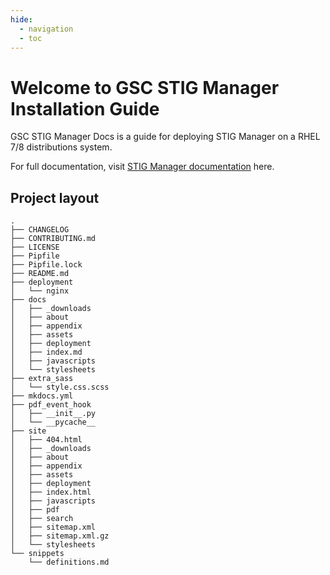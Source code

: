 ```yaml
---
hide:
  - navigation
  - toc
---
```


# Welcome to GSC STIG Manager Installation Guide

GSC STIG Manager Docs is a guide for deploying STIG Manager on a RHEL 7/8 distributions system.

For full documentation, visit [STIG Manager documentation](https://stig-manager.readthedocs.io/en/latest/) here.

<!-- ## Navigation Items
* **Introduction** - Brief introduction of the main applications in the project.
* **Deployment** - Procedures for deploying each requirement and applications.
* **Backups** - Recommended methods for redundancy.
* **Usage** - Printed help/usage information for each application.
* **Extra** - Addition configuration based on best practices. -->

## Project layout
    .
    ├── CHANGELOG
    ├── CONTRIBUTING.md
    ├── LICENSE
    ├── Pipfile
    ├── Pipfile.lock
    ├── README.md
    ├── deployment
    │   └── nginx
    ├── docs
    │   ├── _downloads
    │   ├── about
    │   ├── appendix
    │   ├── assets
    │   ├── deployment
    │   ├── index.md
    │   ├── javascripts
    │   └── stylesheets
    ├── extra_sass
    │   └── style.css.scss
    ├── mkdocs.yml
    ├── pdf_event_hook
    │   ├── __init__.py
    │   └── __pycache__
    ├── site
    │   ├── 404.html
    │   ├── _downloads
    │   ├── about
    │   ├── appendix
    │   ├── assets
    │   ├── deployment
    │   ├── index.html
    │   ├── javascripts
    │   ├── pdf
    │   ├── search
    │   ├── sitemap.xml
    │   ├── sitemap.xml.gz
    │   └── stylesheets
    └── snippets
        └── definitions.md
